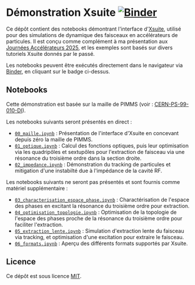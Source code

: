 # Démonstration Xsuite [![Binder](https://mybinder.org/badge_logo.svg)](https://mybinder.org/v2/gh/fsoubelet/Journees_Accelerateurs/HEAD)

Ce dépôt contient des notebooks démontrant l'interface d'[Xsuite](https://xsuite.readthedocs.io/en/latest/), utilisé pour des simulations de dynamique des faisceaux en accélérateurs de particules.
Il est conçu comme complément à ma présentation aux [Journées Accélérateurs 2025](https://indico.ijclab.in2p3.fr/event/11661/), et les exemples sont basés sur divers tutoriels Xsuite donnés par le passé.

Les notebooks peuvent être exécutés directement dans le navigateur via [Binder](https://mybinder.org/), en cliquant sur le badge ci-dessus.

## Notebooks

Cette démonstration est basée sur la maille de PIMMS (voir : [CERN-PS-99-010-DI](https://cds.cern.ch/record/385378/)).

Les notebooks suivants seront présentés en direct :

- [`00_maille.ipynb`](00_maille.ipynb) : Présentation de l'interface d'Xsuite en concevant depuis zéro la maille de PIMMS.
- [`01_optique.ipynb`](01_optique.ipynb) : Calcul des fonctions optiques, puis leur optimisation via les quadripôles et sextupôles pour l'extraction de faisceau via une résonance du troisième ordre dans la section droite.
- [`02_impedance.ipynb`](02_impedance.ipynb) : Démonstration du tracking de particules et mitigation d'une instabilté due à l'impédance de la cavité RF.

Les notebooks suivants ne seront pas présentés et sont fournis comme matériel supplémentaire :

- [`03_characterisation_espace_phase.ipynb`](extras/03_characterisation_espace_phase.ipynb) : Charactérisation de l'espace des phases en excitant la résonance du troisième ordre pour extraction.
- [`04_optimisation_topologie.ipynb`](extras/04_optimisation_topologie.ipynb) : Optimisation de la topologie de l'espace des phases proche de la résonance du troisième ordre pour faciliter l'extraction.
- [`05_extraction_lente.ipynb`](extras/05_extraction_lente.ipynb) : Simulation d'extraction lente du faisceau via tracking, et optimisation d'une excitation pour extraire le faisceau.
- [`06_formats.ipynb`](extras/06_formats.ipynb) : Aperçu des différents formats supportés par Xsuite.

## Licence

Ce dépôt est sous licence [MIT](LICENSE).
